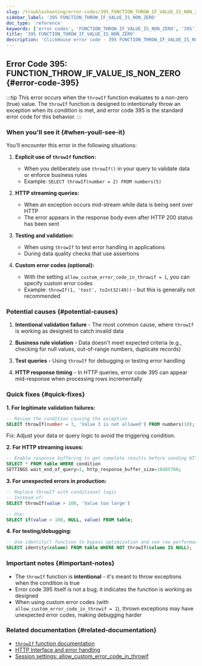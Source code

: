 ```yaml
---
slug: /troubleshooting/error-codes/395_FUNCTION_THROW_IF_VALUE_IS_NON_ZERO
sidebar_label: '395 FUNCTION_THROW_IF_VALUE_IS_NON_ZERO'
doc_type: 'reference'
keywords: ['error codes', 'FUNCTION_THROW_IF_VALUE_IS_NON_ZERO', '395']
title: '395 FUNCTION_THROW_IF_VALUE_IS_NON_ZERO'
description: 'ClickHouse error code - 395 FUNCTION_THROW_IF_VALUE_IS_NON_ZERO'
---
```


## Error Code 395: FUNCTION_THROW_IF_VALUE_IS_NON_ZERO {#error-code-395}

:::tip
This error occurs when the `throwIf` function evaluates to a non-zero (true) value.
The `throwIf` function is designed to intentionally throw an exception when its condition is met, and error code 395 is the standard error code for this behavior.
:::

### When you'll see it {#when-youll-see-it}

You'll encounter this error in the following situations:

1. **Explicit use of `throwIf` function:**
   - When you deliberately use `throwIf()` in your query to validate data or enforce business rules
   - Example: `SELECT throwIf(number = 2) FROM numbers(5)`

2. **HTTP streaming queries:**
   - When an exception occurs mid-stream while data is being sent over HTTP
   - The error appears in the response body even after HTTP 200 status has been sent

3. **Testing and validation:**
   - When using `throwIf` to test error handling in applications
   - During data quality checks that use assertions

4. **Custom error codes (optional):**
   - With the setting `allow_custom_error_code_in_throwif = 1`, you can specify custom error codes
   - Example: `throwIf(1, 'test', toInt32(49))` - but this is generally not recommended

### Potential causes {#potential-causes}

1. **Intentional validation failure** - The most common cause, where `throwIf` is working as designed to catch invalid data

2. **Business rule violation** - Data doesn't meet expected criteria (e.g., checking for null values, out-of-range numbers, duplicate records)

3. **Test queries** - Using `throwIf` for debugging or testing error handling

4. **HTTP response timing** - In HTTP queries, error code 395 can appear mid-response when processing rows incrementally

### Quick fixes {#quick-fixes}

**1. For legitimate validation failures:**

```sql
-- Review the condition causing the exception
SELECT throwIf(number = 3, 'Value 3 is not allowed') FROM numbers(10);
```

Fix: Adjust your data or query logic to avoid the triggering condition.

**2. For HTTP streaming issues:**

```sql
-- Enable response buffering to get complete results before sending HTTP headers
SELECT * FROM table WHERE condition 
SETTINGS wait_end_of_query=1, http_response_buffer_size=10485760;
```

**3. For unexpected errors in production:**

```sql
-- Replace throwIf with conditional logic
-- Instead of:
SELECT throwIf(value > 100, 'Value too large')

-- Use:
SELECT if(value > 100, NULL, value) FROM table;
```

**4. For testing/debugging:**

```sql
-- Use identity() function to bypass optimization and see raw performance
SELECT identity(column) FROM table WHERE NOT throwIf(column IS NULL);
```

### Important notes {#important-notes}

- The `throwIf` function is **intentional** - it's meant to throw exceptions when the condition is true
- Error code 395 itself is not a bug; it indicates the function is working as designed
- When using custom error codes (with `allow_custom_error_code_in_throwif = 1`), thrown exceptions may have unexpected error codes, making debugging harder

### Related documentation {#related-documentation}

- [`throwIf` function documentation](/sql-reference/functions/other-functions#throwIf)
- [HTTP Interface and error handling](/interfaces/http)
- [Session settings: allow_custom_error_code_in_throwif](/operations/settings/settings#allow_custom_error_code_in_throwif)